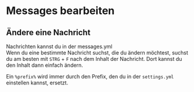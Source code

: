 # Messages bearbeiten

## Ändere eine Nachricht

Nachrichten kannst du in der messages.yml  
Wenn du eine bestimmte Nachricht suchst, die du ändern möchtest, suchst du am besten mit `STRG` + `F` nach dem Inhalt der Nachricht. Dort kannst du den Inhalt dann einfach ändern. 

Ein `%prefix%` wird immer durch den Prefix, den du in der `settings.yml` einstellen kannst, ersetzt.

